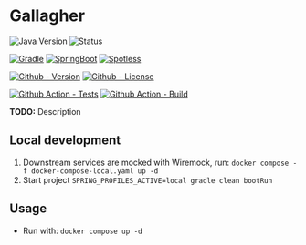 # Gallagher

![Java Version](https://img.shields.io/badge/Temurin-21-green?style=flat-square&logo=eclipse-adoptium)
![Status](https://img.shields.io/badge/Status-Beta-yellowgreen?style=flat-square)

[![Gradle](https://img.shields.io/badge/Gradle-8.13.0-informational?style=flat-square&logo=gradle)](https://github.com/gradle/gradle)
[![SpringBoot](https://img.shields.io/badge/SpringBoot-3.4.3-informational?style=flat-square&logo=springboot)](https://github.com/spring-projects/spring-boot)
[![Spotless](https://img.shields.io/badge/Spotless-7.0.2-informational?style=flat-square)](https://github.com/diffplug/spotless)

[![Github - Version](https://img.shields.io/github/v/tag/Buried-In-Code/Gallagher?logo=Github&label=Version&style=flat-square)](https://github.com/Buried-In-Code/Gallagher/tags)
[![Github - License](https://img.shields.io/github/license/Buried-In-Code/Gallagher?logo=Github&label=License&style=flat-square)](https://opensource.org/licenses/MIT)

[![Github Action - Tests](https://img.shields.io/github/actions/workflow/status/Buried-In-Code/Gallagher/integration.yaml?branch=main&logo=githubactions&label=Tests&style=flat-square)](https://github.com/Buried-In-Code/Gallagher/actions/workflows/integration.yaml)
[![Github Action - Build](https://img.shields.io/github/actions/workflow/status/Buried-In-Code/Gallagher/deployment.yaml?branch=main&logo=githubactions&label=Build&style=flat-square)](https://github.com/Buried-In-Code/Gallagher/actions/workflows/deployment.yaml)

__TODO:__ Description

## Local development

1. Downstream services are mocked with Wiremock, run: `docker compose -f docker-compose-local.yaml up -d`
2. Start project `SPRING_PROFILES_ACTIVE=local gradle clean bootRun`

## Usage

 - Run with: `docker compose up -d`
